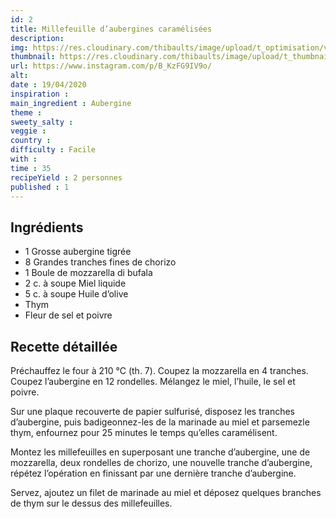 ```yaml
---
id: 2
title: Millefeuille d’aubergines caramélisées
description: 
img: https://res.cloudinary.com/thibaults/image/upload/t_optimisation/v1600517672/Recipes/20200419_millefeuilles_aubergines.jpg
thumbnail: https://res.cloudinary.com/thibaults/image/upload/t_thumbnail_josie/v1600517713/Recipes/20200419_millefeuilles_aubergines.jpg
url: https://www.instagram.com/p/B_KzFG9IV9o/
alt: 
date : 19/04/2020
inspiration :
main_ingredient : Aubergine
theme : 
sweety_salty : 
veggie : 
country :
difficulty : Facile
with : 
time : 35
recipeYield : 2 personnes
published : 1
---
```


## Ingrédients
 - 1 Grosse aubergine tigrée
 - 8 Grandes tranches fines de chorizo
 - 1 Boule de mozzarella di bufala
 - 2 c. à soupe Miel liquide
 - 5 c. à soupe Huile d’olive
 - Thym
 - Fleur de sel et poivre

## Recette détaillée
 Préchauffez le four à 210 °C (th. 7). Coupez la mozzarella en 4 tranches. Coupez l’aubergine en 12 rondelles. Mélangez le miel, l’huile, le sel et poivre.
 
 Sur une plaque recouverte de papier sulfurisé, disposez les tranches d’aubergine, puis badigeonnez-les de la marinade au miel et parsemezle thym, enfournez pour 25 minutes le temps qu’elles caramélisent.
 
 Montez les millefeuilles en superposant une tranche d’aubergine, une de mozzarella, deux rondelles de chorizo, une nouvelle tranche d’aubergine, répétez l’opération en finissant par une dernière tranche d’aubergine.
 
 Servez, ajoutez un filet de marinade au miel et déposez quelques branches de thym sur le dessus des millefeuilles.